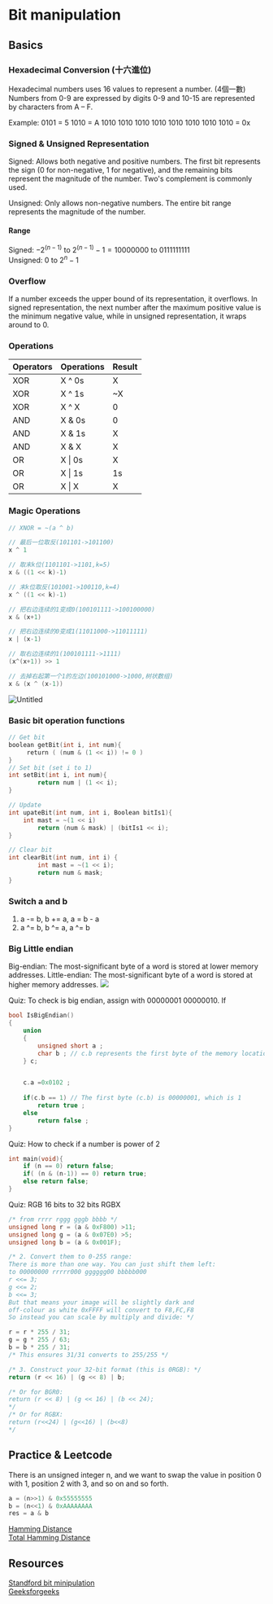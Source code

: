 # Bit manipulation

## Basics
### Hexadecimal Conversion (十六進位)
Hexadecimal numbers uses 16 values to represent a number. (4個一數) Numbers from 0-9 are expressed by digits 0-9 and 10-15 are represented by characters from A – F.

Example: 
0101 = 5
1010 = A
1010 1010 1010 1010 1010 1010 1010 1010 = 0x
### Signed & Unsigned Representation
Signed: Allows both negative and positive numbers. The first bit represents the sign (0 for non-negative, 1 for negative), and the remaining bits represent the magnitude of the number. Two's complement is commonly used.

Unsigned: Only allows non-negative numbers. The entire bit range represents the magnitude of the number.

#### Range
Signed: $-2^{(n-1)} \text{ to } 2^{(n-1)} - 1 = 10000000 \text{ to } 0111111111$ <br>
Unsigned: $0 \text{ to } 2^n - 1$

### Overflow 
If a number exceeds the upper bound of its representation, it overflows. In signed representation, the next number after the maximum positive value is the minimum negative value, while in unsigned representation, it wraps around to 0.

### Operations
| Operators | Operations | Result |
|-----------|------------|--------|
| XOR       | X ^ 0s     | X      |
| XOR       | X ^ 1s     | ~X     |
| XOR       | X ^ X      | 0      |
| AND       | X & 0s     | 0      |
| AND       | X & 1s     | X      |
| AND       | X & X      | X      |
| OR        | X \| 0s    | X      |
| OR        | X \| 1s    | 1s     |
| OR        | X \| X     | X      |

### Magic Operations
```c
// XNOR = ~(a ^ b)

// 最后一位取反(101101->101100)                                
x ^ 1

// 取末k位(1101101->1101,k=5)
x & ((1 << k)-1)

// 末k位取反(101001->100110,k=4)                        
x ^ ((1 << k)-1)

// 把右边连续的1变成0(100101111->100100000)               
x & (x+1)

// 把右边连续的0变成1(11011000->11011111)
x | (x-1)

// 取右边连续的1(100101111->1111)                        
(x^(x+1)) >> 1

// 去掉右起第一个1的左边(100101000->1000,树状数组)
x & (x ^ (x-1))
```
![Untitled](./images/Untitled.png)

### Basic bit operation functions
```c
// Get bit
boolean getBit(int i, int num){
     return ( (num & (1 << i)) != 0 ) 
}
// Set bit (set i to 1)
int setBit(int i, int num){
		return num | (1 << i);
}

// Update
int upateBit(int num, int i, Boolean bitIs1){
    int mast = ~(1 << i)
		return (num & mask) | (bitIs1 << i); 
}

// Clear bit
int clearBit(int num, int i) {
		int mast = ~(1 << i);
		return num & mask;
}
```

### Switch a and b
1. a -= b, b += a, a = b - a
2. a ^= b, b ^= a, a ^= b

### Big Little endian
Big-endian: The most-significant byte of a word is stored at lower memory addresses.
Little-endian: The most-significant byte of a word is stored at higher memory addresses.
![](./images/endian.png)

Quiz: To check is big endian, assign with 00000001 00000010. If 
```cpp
bool IsBigEndian()
{
    union
    {
        unsigned short a ;
        char b ; // c.b represents the first byte of the memory location occupied by the union member c
    } c;


    c.a =0x0102 ;
    
	if(c.b == 1) // The first byte (c.b) is 00000001, which is 1
        return true ;
    else
        return false ;
}
```
Quiz: How to check if a number is power of 2
```cpp
int main(void){
	if (n == 0) return false;
	if( (n & (n-1)) == 0) return true;
	else return false;
}
```

Quiz: RGB 16 bits to 32 bits RGBX
```cpp
/* from rrrr rggg gggb bbbb */
unsigned long r = (a & 0xF800) >11;
unsigned long g = (a & 0x07E0) >5;
unsigned long b = (a & 0x001F);

/* 2. Convert them to 0-255 range:
There is more than one way. You can just shift them left:
to 00000000 rrrrr000 gggggg00 bbbbb000
r <<= 3;
g <<= 2;
b <<= 3;
But that means your image will be slightly dark and
off-colour as white 0xFFFF will convert to F8,FC,F8
So instead you can scale by multiply and divide: */

r = r * 255 / 31;
g = g * 255 / 63;
b = b * 255 / 31;
/* This ensures 31/31 converts to 255/255 */

/* 3. Construct your 32-bit format (this is 0RGB): */
return (r << 16) | (g << 8) | b;

/* Or for BGR0:
return (r << 8) | (g << 16) | (b << 24);
*/
/* Or for RGBX:
return (r<<24) | (g<<16) | (b<<8)
*/
```
## Practice & Leetcode
There is an unsigned integer n, and we want to swap the value in position 0 with 1, position 2 with 3, and so on and so forth. 

```cpp
a = (n>>1) & 0x55555555
b = (n<<1) & 0xAAAAAAAA
res = a & b
```
[Hamming Distance](https://leetcode.com/problems/bitwise-and-of-numbers-range/description/)<br>
[Total Hamming Distance](https://leetcode.com/problems/total-hamming-distance/description/)

## Resources
[Standford bit minipulation](https://www.notion.so/chentzj/Nvidia-Interview-Prepare-70951ba8d8c645de949d614f861be84c?pvs=4#1565d10885e945ceb4f9d322b6041c57)<br>
[Geeksforgeeks](https://www.geeksforgeeks.org/all-about-bit-manipulation/)